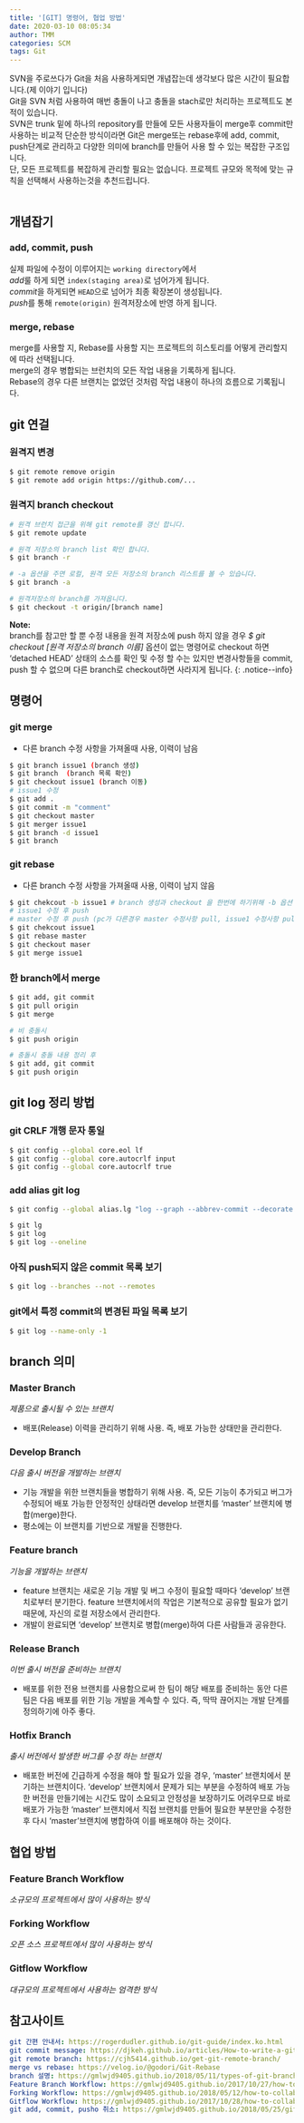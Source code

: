 ```yaml
---
title: '[GIT] 명령어, 협업 방법'
date: 2020-03-10 08:05:34
author: TMM
categories: SCM
tags: Git
---
```


SVN을 주로쓰다가 Git을 처음 사용하게되면 개념잡는데 생각보다 많은 시간이 필요합니다.(제 이야기 입니다)<br />
Git을 SVN 처럼 사용하여 매번 충돌이 나고 충돌을 stach로만 처리하는 프로젝트도 본적이 있습니다.<br />
SVN은 trunk 밑에 하나의 repository를 만들에 모든 사용자들이 merge후 commit만 사용하는 비교적 단순한 방식이라면
Git은 merge또는 rebase후에 add, commit, push단계로 관리하고 다양한 의미에 branch를 만들어 사용 할 수 있는 복잡한 구조입니다.<br />
단, 모든 프로젝트를 복잡하게 관리할 필요는 없습니다. 프로젝트 규모와 목적에 맞는 규칙을 선택해서 사용하는것을 추천드립니다.<br />
<br />

## 개념잡기

### add, commit, push

실제 파일에 수정이 이루어지는 `working directory`에서<br />
*add*룰 하게 되면 `index(staging area)`로 넘어가게 됩니다.<br />
*commit*을 하게되면 `HEAD`으로 넘어가 최종 확장본이 생성됩니다.<br />
*push*를 통해 `remote(origin)` 원격저장소에 반영 하게 됩니다.

### merge, rebase

merge를 사용할 지, Rebase를 사용할 지는 프로젝트의 히스토리를 어떻게 관리할지에 따라 선택됩니다.<br />
merge의 경우 병합되는 브런치의 모든 작업 내용을 기록하게 됩니다.<br />
Rebase의 경우 다른 브랜치는 없었던 것처럼 작업 내용이 하나의 흐름으로 기록됩니다.<br />

## git 연걸

### 원격지 변경

```bash
$ git remote remove origin
$ git remote add origin https://github.com/...
```

### 원격지 branch checkout

```bash
# 원격 브런치 접근을 위해 git remote를 갱신 합니다.
$ git remote update

# 원격 저장소의 branch list 확인 합니다.
$ git branch -r

# -a 옵션을 주면 로컬, 원격 모든 저장소의 branch 리스트를 볼 수 있습니다.
$ git branch -a

# 원격저장소의 branch를 가져옵니다.
$ git checkout -t origin/[branch name]
```

**Note:**<br />
branch를 참고만 할 뿐 수정 내용을 원격 저장소에 push 하지 않을 경우 _$ git checkout [원격 저장소의 branch 이름]_ 옵션이 없는 명령어로 checkout 하면 ‘detached HEAD’ 상태의 소스를 확인 및 수정 할 수는 있지만 변경사항들을 commit, push 할 수 없으며 다른 branch로 checkout하면 사라지게 됩니다.
{: .notice--info}

## 명령어

### git merge

- 다른 branch 수정 사항을 가져올때 사용, 이력이 남음

```bash
$ git branch issue1 (branch 생성)
$ git branch  (branch 목록 확인)
$ git checkout issue1 (branch 이동)
# issue1 수정
$ git add .
$ git commit -m "comment"
$ git checkout master
$ git merger issue1
$ git branch -d issue1
$ git branch
```

### git rebase

- 다른 branch 수정 사항을 가져올때 사용, 이력이 남지 않음

```bash
$ git chekcout -b issue1 # branch 생성과 checkout 을 한번에 하기위해 -b 옵션 사용
# issue1 수정 후 push
# master 수정 후 push (pc가 다른경우 master 수정사항 pull, issue1 수정사항 pull)
$ git chekcout issue1
$ git rebase master
$ git checkout maser
$ git merge issue1
```

### 한 branch에서 merge

```bash
$ git add, git commit
$ git pull origin
$ git merge

# 비 충돌시
$ git push origin

# 충돌시 충돌 내용 정리 후
$ git add, git commit
$ git push origin
```

## git log 정리 방법

### git CRLF 개행 문자 통일

```bash
$ git config --global core.eol lf
$ git config --global core.autocrlf input
$ git config --global core.autocrlf true
```

### add alias git log

```bash
$ git config --global alias.lg "log --graph --abbrev-commit --decorate --date=relative --format=format:'%C(bold red)%h%C(reset) : %C(bold green)(%ar)%C(reset) - %C(cyan)<%an>%C(reset)%C(bold yellow)%d%C(reset)%n%n%w(90,1,2)%C(white)%B%C(reset)%n'"

$ git lg
$ git log
$ git log --oneline
```

### 아직 push되지 않은 commit 목록 보기

```bash
$ git log --branches --not --remotes
```

### git에서 특정 commit의 변경된 파일 목록 보기

```bash
$ git log --name-only -1
```

## branch 의미

### Master Branch

_제품으로 출시될 수 있는 브랜치_

- 배포(Release) 이력을 관리하기 위해 사용. 즉, 배포 가능한 상태만을 관리한다.

### Develop Branch

_다음 출시 버전을 개발하는 브랜치_

- 기능 개발을 위한 브랜치들을 병합하기 위해 사용. 즉, 모든 기능이 추가되고 버그가 수정되어 배포 가능한 안정적인 상태라면 develop 브랜치를 ‘master’ 브랜치에 병합(merge)한다.
- 평소에는 이 브랜치를 기반으로 개발을 진행한다.

### Feature branch

_기능을 개발하는 브랜치_

- feature 브랜치는 새로운 기능 개발 및 버그 수정이 필요할 때마다 ‘develop’ 브랜치로부터 분기한다. feature 브랜치에서의 작업은 기본적으로 공유할 필요가 없기 때문에, 자신의 로컬 저장소에서 관리한다.
- 개발이 완료되면 ‘develop’ 브랜치로 병합(merge)하여 다른 사람들과 공유한다.

### Release Branch

_이번 출시 버전을 준비하는 브랜치_

- 배포를 위한 전용 브랜치를 사용함으로써 한 팀이 해당 배포를 준비하는 동안 다른 팀은 다음 배포를 위한 기능 개발을 계속할 수 있다. 즉, 딱딱 끊어지는 개발 단계를 정의하기에 아주 좋다.

### Hotfix Branch

_출시 버전에서 발생한 버그를 수정 하는 브랜치_

- 배포한 버전에 긴급하게 수정을 해야 할 필요가 있을 경우, ‘master’ 브랜치에서 분기하는 브랜치이다. ‘develop’ 브랜치에서 문제가 되는 부분을 수정하여 배포 가능한 버전을 만들기에는 시간도 많이 소요되고 안정성을 보장하기도 어려우므로 바로 배포가 가능한 ‘master’ 브랜치에서 직접 브랜치를 만들어 필요한 부분만을 수정한 후 다시 ‘master’브랜치에 병합하여 이를 배포해야 하는 것이다.

## 협업 방법

### Feature Branch Workflow

_소규모의 프로젝트에서 많이 사용하는 방식_

### Forking Workflow

_오픈 소스 프로젝트에서 많이 사용하는 방식_

### Gitflow Workflow

_대규모의 프로젝트에서 사용하는 엄격한 방식_

## 참고사이트

```yaml
git 간편 안내서: https://rogerdudler.github.io/git-guide/index.ko.html
git commit message: https://djkeh.github.io/articles/How-to-write-a-git-commit-message-kor/
git remote branch: https://cjh5414.github.io/get-git-remote-branch/
merge vs rebase: https://velog.io/@godori/Git-Rebase
branch 설명: https://gmlwjd9405.github.io/2018/05/11/types-of-git-branch.html
Feature Branch Workflow: https://gmlwjd9405.github.io/2017/10/27/how-to-collaborate-on-GitHub-1.html
Forking Workflow: https://gmlwjd9405.github.io/2018/05/12/how-to-collaborate-on-GitHub-3.html
Gitflow Workflow: https://gmlwjd9405.github.io/2017/10/28/how-to-collaborate-on-GitHub-2.html
git add, commit, pusho 취소: https://gmlwjd9405.github.io/2018/05/25/git-add-cancle.html
```

```toc

```
